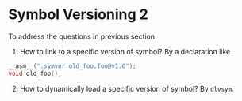 # Symbol Versioning 2

To address the questions in previous section

1. How to link to a specific version of symbol?
  By a declaration like
  ```c
  __asm__(".symver old_foo,foo@v1.0");
  void old_foo();
  ```
2. How to dynamically load a specific version of symbol?
  By `dlvsym`.
